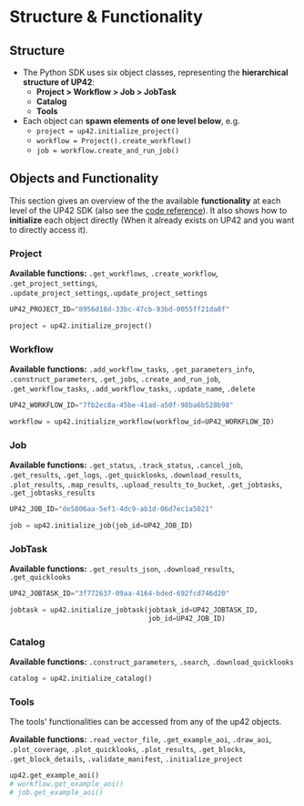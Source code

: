 # Structure & Functionality

## Structure

- The Python SDK uses six object classes, representing the **hierarchical structure of UP42**:
    - **Project > Workflow > Job > JobTask**
    - **Catalog**
    - **Tools**
- Each object can **spawn elements of one level below**, e.g.
    - `project = up42.initialize_project()`
    - `workflow = Project().create_workflow()`
    - `job = workflow.create_and_run_job()`


## Objects and Functionality

This section gives an overview of the the available **functionality** at each level of the UP42 SDK 
(also see the [code reference](https://up42.github.io/up42-py/reference/project/)).
It also shows how to **initialize** each object directly (When it already exists on UP42 and you want to directly access it).

### Project

**Available functions:** `.get_workflows`, `.create_workflow`, `.get_project_settings`, `.update_project_settings`,`.update_project_settings`


```python
UP42_PROJECT_ID="8956d18d-33bc-47cb-93bd-0055ff21da8f" 

project = up42.initialize_project()
```

### Workflow

**Available functions:** `.add_workflow_tasks`, `.get_parameters_info`, `.construct_parameters`, `.get_jobs`, `.create_and_run_job`, `.get_workflow_tasks`, `.add_workflow_tasks`, `.update_name`, `.delete`

```python
UP42_WORKFLOW_ID="7fb2ec8a-45be-41ad-a50f-98ba6b528b98"

workflow = up42.initialize_workflow(workflow_id=UP42_WORKFLOW_ID)
```

### Job

**Available functions:** `.get_status`, `.track_status`, `.cancel_job`, `.get_results`, `.get_logs`, `.get_quicklooks`, `.download_results`, `.plot_results`, `.map_results`, `.upload_results_to_bucket`, `.get_jobtasks`, `.get_jobtasks_results`


```python
UP42_JOB_ID="de5806aa-5ef1-4dc9-ab1d-06d7ec1a5021"

job = up42.initialize_job(job_id=UP42_JOB_ID)
```

### JobTask

**Available functions:** `.get_results_json`, `.download_results`, `.get_quicklooks`


```python
UP42_JOBTASK_ID="3f772637-09aa-4164-bded-692fcd746d20"

jobtask = up42.initialize_jobtask(jobtask_id=UP42_JOBTASK_ID,
                                  job_id=UP42_JOB_ID)
```

### Catalog

**Available functions:** `.construct_parameters`, `.search`, `.download_quicklooks`


```python
catalog = up42.initialize_catalog()
```

### Tools

The tools' functionalities can be accessed from any of the up42 objects.

**Available functions:** `.read_vector_file`, `.get_example_aoi`, `.draw_aoi`, `.plot_coverage`, `.plot_quicklooks`, `.plot_results`, `.get_blocks`, `.get_block_details`, `.validate_manifest`, `.initialize_project`


```python
up42.get_example_aoi()
# workflow.get_example_aoi()
# job.get_example_aoi()
```